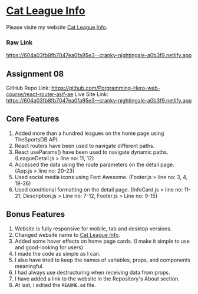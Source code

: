 # [Cat League Info](https://604a03fb8fb7047ea0fa95e3--cranky-nightingale-a0b3f9.netlify.app)

Please visite my website [Cat League Info](https://604a03fb8fb7047ea0fa95e3--cranky-nightingale-a0b3f9.netlify.app).

### Raw Link
https://604a03fb8fb7047ea0fa95e3--cranky-nightingale-a0b3f9.netlify.app

## Assignment 08
GitHub Repo Link: https://github.com/Porgramming-Hero-web-course/react-router-asif-ae
Live Site Link: https://604a03fb8fb7047ea0fa95e3--cranky-nightingale-a0b3f9.netlify.app

## Core Features

1. Added more than a hundred leagues on the home page using TheSportsDB API.
2. React routers have been used to navigate different paths.
3. React useParams() have been used to navigate dynamic paths. (LeagueDetail.js > line no: 11, 12)
4. Accessed the data using the route parameters on the detail page. (App.js > line no: 20-23)
5. Used social media icons using Font Awesome. (Footer.js > line no: 3, 4, 19-36)
6. Used conditional formatting on the detail page. (InfoCard.js > line no: 11-21, Description.js > Line no: 7-12, Footer.js > Line no: 9-15)

## Bonus Features
1. Website is fully responsive for mobile, tab and desktop versions.
2. Changed website name to [Cat League Info](https://604a03fb8fb7047ea0fa95e3--cranky-nightingale-a0b3f9.netlify.app).
3. Added some hover effects on home page cards. (I make it simple to use and good-looking for users)
4. I made the code as simple as I can.
5. I also have tried to keep the names of variables, props, and components meaningful.
6. I had always use destructuring when receiving data from props.
7. I have added a link to the website in the Repository's About section.
8. At last, I edited the `README.md` file.
